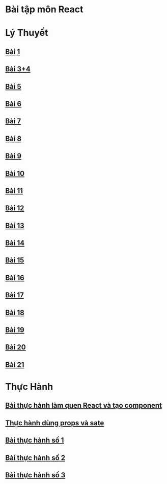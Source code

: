 <!DOCTYPE html>
<html lang="en">
<head>
    <meta charset="UTF-8">
    <meta http-equiv="X-UA-Compatible" content="IE=edge">
    <meta name="viewport" content="width=device-width, initial-scale=0.05">
</head>
<body>
    <h1> Bài tập môn React</h1>
    <h1> Lý Thuyết </h1>
    <h2><a href="https://codepen.io/tranhuudantruong/pen/eYKPMdQ" target="_blank">Bài 1</a></h2>
    <h2><a href="https://codepen.io/tranhuudantruong/pen/BaVqrLR" target="_blank">Bài 3+4</a></h2>
    <h2><a href="https://codepen.io/tranhuudantruong/pen/dyKgmpP" target="_blank">Bài 5</a></h2>
    <h2><a href="https://codepen.io/tranhuudantruong/pen/zYamWqe" target="_blank">Bài 6</a></h2>
    <h2><a href="https://codepen.io/tranhuudantruong/pen/dyKgmMP" target="_blank">Bài 7</a></h2>
    <h2><a href="https://codepen.io/tranhuudantruong/pen/XWYOVXo" target="_blank">Bài 8</a></h2>
    <h2><a href="https://codepen.io/tranhuudantruong/pen/XWYxZEE" target="_blank">Bài 9 </a></h2>
    <h2><a href="https://codepen.io/tranhuudantruong/pen/poKrBoX" target="_blank">Bài 10 </a></h2>
    <h2><a href="https://codepen.io/tranhuudantruong/pen/MWXvRry" target="_blank">Bài 11</a></h2>
    <h2><a href="https://codepen.io/tranhuudantruong/pen/OJEBQQy" target="_blank">Bài 12</a></h2>
    <h2><a href="https://codepen.io/tranhuudantruong/pen/abKyxbZ" target="_blank">Bài 13</a></h2>
    <h2><a href="https://codepen.io/tranhuudantruong/pen/qBKXwWR" target="_blank">Bài 14</a></h2>
    <h2><a href="https://codepen.io/tranhuudantruong/pen/bGKrZym" target="_blank">Bài 15</a></h2>
    <h2><a href="https://codepen.io/tranhuudantruong/pen/jOKGpNG" target="_blank">Bài 16</a></h2>
    <h2><a href="https://codepen.io/tranhuudantruong/pen/wvXrxBJ" target="_blank">Bài 17</a></h2>
    <h2><a href="https://codepen.io/tranhuudantruong/pen/BaVMJyW" target="_blank">Bài 18</a></h2>
     <h2><a href="https://codepen.io/tranhuudantruong/details/BaVMJNW" target="_blank">Bài 19</a></h2>
     <h2><a href="https://codepen.io/tranhuudantruong/pen/MWXLraB" target="_blank">Bài 20</a></h2>
     <h2><a href="https://codepen.io/tranhuudantruong/pen/LYrqeGP" target="_blank">Bài 21</a></h2>
    <h1> Thực Hành </h1>
    <h2><a href="https://codesandbox.io/s/th00-obj027?file=/src/App.js" target="_blank">Bài thực hành làm quen React và tạo component</a></h2>
    <h2><a href="https://codesandbox.io/s/thuc-hanh-dung-props-va-sate-10r0i2?file=/src/Newcomp.js" target="_blank">Thực hành dùng props và sate</a></h2>
    <h2><a href="https://codesandbox.io/s/th01-q0qf04" target="_blank">Bài thực hành số 1</a></h2>
    <h2><a href="https://codesandbox.io/s/th02-io339o" target="_blank">Bài thực hành số 2</a></h2>
    <h2><a href="https://codesandbox.io/s/th03-o0r7fg" target="_blank">Bài thực hành số 3</a></h2>
    
    
</body>
</html>
